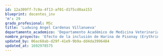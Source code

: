 ```yaml
---
id: 12a309ff-7c9a-4f13-af01-d1f5cd0aa153
blueprint: docentes_inv
'n': 29
grado_profesional: MSc
title: 'Ludwing Angel Cardenas Villanueva'
departamento_academico: 'Departamento Académico de Medicina Veterinaria y Zootecnia'
nombre_proyecto: 'Efecto de la inclusión de Harina de Pisonay (Erythrina sp ) con diferente edad de rebrote sobre las características productivas de pollos de engorde.'
updated_by: 06ac68ab-d29f-41e9-9b9a-dd4da3996484
updated_at: 1692978575
---
```

